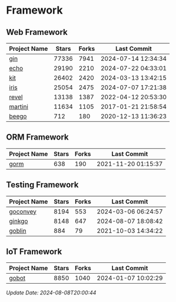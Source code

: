# Framework

## Web Framework
| Project Name | Stars | Forks | Last Commit |
| ------------ | ----- | ----- | ----------- |
| [gin](https://github.com/gin-gonic/gin) | 77336 | 7941 | 2024-07-14 12:34:34 |
| [echo](https://github.com/labstack/echo) | 29190 | 2210 | 2024-07-22 04:33:01 |
| [kit](https://github.com/go-kit/kit) | 26402 | 2420 | 2024-03-13 13:42:15 |
| [iris](https://github.com/kataras/iris) | 25054 | 2475 | 2024-07-07 17:21:38 |
| [revel](https://github.com/revel/revel) | 13138 | 1387 | 2022-04-12 20:53:30 |
| [martini](https://github.com/go-martini/martini) | 11634 | 1105 | 2017-01-21 21:58:54 |
| [beego](https://github.com/astaxie/beego) | 712 | 180 | 2020-12-13 11:36:23 |

## ORM Framework
| Project Name | Stars | Forks | Last Commit |
| ------------ | ----- | ----- | ----------- |
| [gorm](https://github.com/jinzhu/gorm) | 638 | 190 | 2021-11-20 01:15:37 |

## Testing Framework
| Project Name | Stars | Forks | Last Commit |
| ------------ | ----- | ----- | ----------- |
| [goconvey](https://github.com/smartystreets/goconvey) | 8194 | 553 | 2024-03-06 06:24:57 |
| [ginkgo](https://github.com/onsi/ginkgo) | 8148 | 647 | 2024-08-07 18:08:42 |
| [goblin](https://github.com/franela/goblin) | 884 | 79 | 2021-10-03 14:34:22 |

## IoT Framework
| Project Name | Stars | Forks | Last Commit |
| ------------ | ----- | ----- | ----------- |
| [gobot](https://github.com/hybridgroup/gobot) | 8850 | 1040 | 2024-01-07 10:02:29 |

*Update Date: 2024-08-08T20:00:44*
